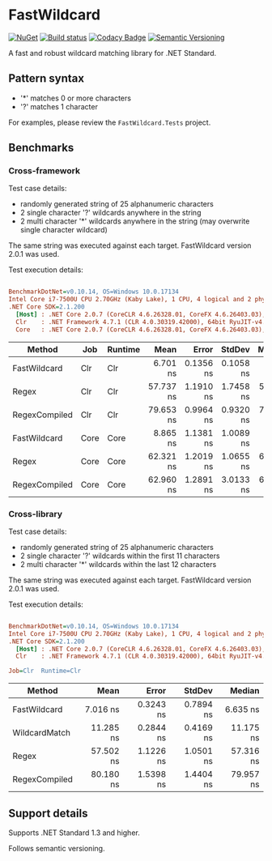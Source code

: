 # FastWildcard

[![NuGet](https://img.shields.io/nuget/v/fastwildcard.svg)](https://www.nuget.org/packages/FastWildcard)
[![Build status](https://ci.appveyor.com/api/projects/status/94xf2m1qnljqe431?svg=true)](https://ci.appveyor.com/project/alexangas/fastwildcard)
[![Codacy Badge](https://api.codacy.com/project/badge/Grade/34a2ab4c49264b7aba88e7cb92fbaee0)](https://www.codacy.com/app/alexangas/fastwildcard?utm_source=github.com&amp;utm_medium=referral&amp;utm_content=fastwildcard/fastwildcard&amp;utm_campaign=Badge_Grade)
[![Semantic Versioning](https://img.shields.io/badge/semver-2.0.0-3D9FE0.svg)](http://semver.org/)

A fast and robust wildcard matching library for .NET Standard.

## Pattern syntax

* '*' matches 0 or more characters
* '?' matches 1 character

For examples, please review the `FastWildcard.Tests` project.

## Benchmarks

### Cross-framework

Test case details:

* randomly generated string of 25 alphanumeric characters
* 2 single character '?' wildcards anywhere in the string
* 2 multi character '*' wildcards anywhere in the string (may overwrite single character wildcard)

The same string was executed against each target.
FastWildcard version 2.0.1 was used.

Test execution details:

``` ini

BenchmarkDotNet=v0.10.14, OS=Windows 10.0.17134
Intel Core i7-7500U CPU 2.70GHz (Kaby Lake), 1 CPU, 4 logical and 2 physical cores
.NET Core SDK=2.1.200
  [Host] : .NET Core 2.0.7 (CoreCLR 4.6.26328.01, CoreFX 4.6.26403.03), 64bit RyuJIT
  Clr    : .NET Framework 4.7.1 (CLR 4.0.30319.42000), 64bit RyuJIT-v4.7.3101.0
  Core   : .NET Core 2.0.7 (CoreCLR 4.6.26328.01, CoreFX 4.6.26403.03), 64bit RyuJIT


```
|        Method |  Job | Runtime |      Mean |     Error |    StdDev |    Median |
|-------------- |----- |-------- |----------:|----------:|----------:|----------:|
|  FastWildcard |  Clr |     Clr |  6.701 ns | 0.1356 ns | 0.1058 ns |  6.710 ns |
|         Regex |  Clr |     Clr | 57.737 ns | 1.1910 ns | 1.7458 ns | 57.375 ns |
| RegexCompiled |  Clr |     Clr | 79.653 ns | 0.9964 ns | 0.9320 ns | 79.400 ns |
|  FastWildcard | Core |    Core |  8.865 ns | 1.1381 ns | 1.0089 ns |  8.619 ns |
|         Regex | Core |    Core | 62.321 ns | 1.2019 ns | 1.0655 ns | 62.290 ns |
| RegexCompiled | Core |    Core | 62.960 ns | 1.2891 ns | 3.0133 ns | 61.906 ns |


### Cross-library

Test case details:

* randomly generated string of 25 alphanumeric characters
* 2 single character '?' wildcards within the first 11 characters
* 2 multi character '*' wildcards within the last 12 characters

The same string was executed against each target.
FastWildcard version 2.0.1 was used.

Test execution details:

``` ini

BenchmarkDotNet=v0.10.14, OS=Windows 10.0.17134
Intel Core i7-7500U CPU 2.70GHz (Kaby Lake), 1 CPU, 4 logical and 2 physical cores
.NET Core SDK=2.1.200
  [Host] : .NET Core 2.0.7 (CoreCLR 4.6.26328.01, CoreFX 4.6.26403.03), 64bit RyuJIT
  Clr    : .NET Framework 4.7.1 (CLR 4.0.30319.42000), 64bit RyuJIT-v4.7.3101.0

Job=Clr  Runtime=Clr  

```
|        Method |      Mean |     Error |    StdDev |    Median |
|-------------- |----------:|----------:|----------:|----------:|
|  FastWildcard |  7.016 ns | 0.3243 ns | 0.7894 ns |  6.635 ns |
| WildcardMatch | 11.285 ns | 0.2844 ns | 0.4169 ns | 11.175 ns |
|         Regex | 57.502 ns | 1.1226 ns | 1.0501 ns | 57.316 ns |
| RegexCompiled | 80.180 ns | 1.5398 ns | 1.4404 ns | 79.957 ns |


## Support details

Supports .NET Standard 1.3 and higher.

Follows semantic versioning.
